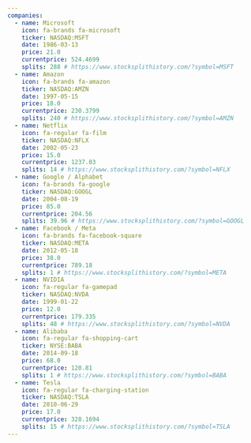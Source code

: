 ```yaml
---
companies:
  - name: Microsoft
    icon: fa-brands fa-microsoft
    ticker: NASDAQ:MSFT
    date: 1986-03-13
    price: 21.0
    currentprice: 524.4699
    splits: 288 # https://www.stocksplithistory.com/?symbol=MSFT
  - name: Amazon
    icon: fa-brands fa-amazon
    ticker: NASDAQ:AMZN
    date: 1997-05-15
    price: 18.0
    currentprice: 230.3799
    splits: 240 # https://www.stocksplithistory.com/?symbol=AMZN
  - name: Netflix
    icon: fa-regular fa-film
    ticker: NASDAQ:NFLX
    date: 2002-05-23
    price: 15.0
    currentprice: 1237.03
    splits: 14 # https://www.stocksplithistory.com/?symbol=NFLX
  - name: Google / Alphabet
    icon: fa-brands fa-google
    ticker: NASDAQ:GOOGL
    date: 2004-08-19
    price: 85.0
    currentprice: 204.56
    splits: 39.96 # https://www.stocksplithistory.com/?symbol=GOOGL
  - name: Facebook / Meta
    icon: fa-brands fa-facebook-square
    ticker: NASDAQ:META
    date: 2012-05-18
    price: 38.0
    currentprice: 789.18
    splits: 1 # https://www.stocksplithistory.com/?symbol=META
  - name: NVIDIA
    icon: fa-regular fa-gamepad
    ticker: NASDAQ:NVDA
    date: 1999-01-22
    price: 12.0
    currentprice: 179.335
    splits: 48 # https://www.stocksplithistory.com/?symbol=NVDA
  - name: Alibaba
    icon: fa-regular fa-shopping-cart
    ticker: NYSE:BABA
    date: 2014-09-18
    price: 68.0
    currentprice: 120.81
    splits: 1 # https://www.stocksplithistory.com/?symbol=BABA
  - name: Tesla
    icon: fa-regular fa-charging-station
    ticker: NASDAQ:TSLA
    date: 2010-06-29
    price: 17.0
    currentprice: 328.1694
    splits: 15 # https://www.stocksplithistory.com/?symbol=TSLA
---
```

